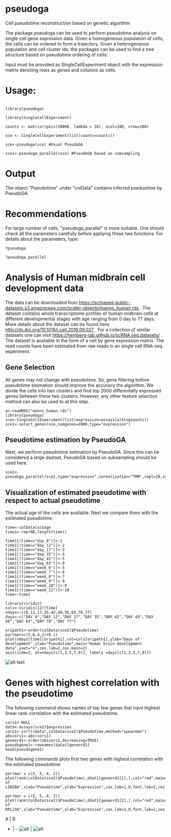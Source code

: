 # pseudoga
Cell pseudotime reconstruction based on genetic algorithm

The package pseudoga can be used to perform pseudotime analysis on single
cell gene expression data. Given a homogeneous population of cells, the cells can be ordered
to form a trajectory. Given a heterogeneous population and cell cluster ids, the packages
can be used to find a tree structure based on pseudotime ordering of cells.

Input must be provided as SingleCellExperiment object with the expression matrix denoting rows as genes 
and columns as cells.


# Usage:
```

library(pseudoga)

library(SingleCellExperiment)

counts <- matrix(rpois(10000, lambda = 10), ncol=100, nrow=100) 

sce <- SingleCellExperiment(list(counts=counts))

sce<-pseudoga(sce) #Usual PseudoGA

sce1<-pseudoga_parallel(sce) #PseudoGA based on subsampling 
```

# Output 

The object "Pseudotime" under "colData" contains inferred pseduotime by PseudoGA.

# Recommendations

For large number of cells, "pseudoga_parallel" is more suitable. One should check all the parameters carefully before applying these two functions.
For details about the parameters, type:
```
?pseudoga

?pseudoga_parallel
```

# Analysis of Human midbrain cell development data

The data can be downloaded from <https://scrnaseq-public-datasets.s3.amazonaws.com/scater-objects/manno_human.rds> . The dataset contains whole transcriptome profiles of human midbrain cells at different developmental stages with age ranging from 0 day to 77 days. More details about the dataset can be found here: http://dx.doi.org/10.1016/j.cell.2016.09.027 . For a collection of similar datasets one can visit <https://hemberg-lab.github.io/scRNA.seq.datasets/> . The dataset is available in the form of a cell by gene expression matrix. The read counts have been estimated from raw reads in an single cell RNA-seq experiment. 

## Gene Selection

All genes may not change with pseudotime. So, gene filtering before pseudotime estimation should improve the accuracy the algorithm. We divide the cells into two clusters and find top 2000 differentally expressed genes between these two clusters. However, any other feature selection method can also be used to at this step. 

```
a<-readRDS("manno_human.rds")
library(pseudoga)
sce<-SingleCellExperiment(list(expression=assays(a)$logcounts))
sce1<-select_genes(sce,numgenes=2000,type="expression")
```

## Pseudotime estimation by PseudoGA

Next, we perform pseudotime estimation by PseudoGA. Since this can be considered a large daatset, PseudoGA based on subsampling should be used here.

```
sce2<-pseudoga_parallel(sce1,type="expression",normalization="TMM",repl=20,subsample=300)

```

## Visualization of estimated pseudotime with respect to actual pseudotime

The actual age of the cells are available. Next we compare them with the estimated pseudotime:

```
time<-colData(a)$age
time1<-rep(NA,length(time))

time1[(time=="day_0")]<-1
time1[(time=="day_12")]<-2
time1[(time=="day_17")]<-3
time1[(time=="day_35")]<-4
time1[(time=="day_42")]<-5
time1[(time=="day_63")]<-8
time1[(time=="week_6")]<-5
time1[(time=="week_7")]<-6
time1[(time=="week_8")]<-7
time1[(time=="week_9")]<-8
time1[(time=="week_10")]<-9
time1[(time=="week_11")]<-10
time<-time1

library(viridis)
cols<-viridis(12)[time]
ndays<-c(0,12,17,35,42,49,56,63,70,77)
days<-c("DAY 0","DAY 12","DAY 17","DAY 35","DAY 42","DAY 49","DAY 56","DAY 63","DAY 70","DAY 77")

oripath1<-order(colData(sce2)$Pseudotime)
par(mar=c(5,6,4,2)+0.1)
plot(ndays[time][oripath1],col=cols[oripath1],ylab="Days of development",xlab="Pseudotime",main="Human brain development data",yaxt="n",cex.lab=2,cex.main=2)
axis(side=2, at=ndays[c(1,3,5,7,9)], labels =days[c(1,3,5,7,9)])

```
![alt text](https://github.com/pronoymondal/pseudogadata/blob/main/manno_path1_png.png )

# Genes with highest correlation with the pseudotime
The following command shows names of top few genes that have highest linear rank correlation with the estimated pseudotime. 

```
cors1<-NULL
data<-assays(sce2)$expression
cors1<-cor(t(data),colData(sce2)$Pseudotime,method="spearman")
abscors1<-abs(cors1)
geneord1<-order(abscors1,decreasing=TRUE)
pseudogene1<-rownames(data)[geneord1]
head(pseudogene1)

```
The following commands plots first two genes with highest correlation with the estimated pseudotime:

```
par(mar = c(5, 5, 4, 2))
plot(rank(colData(sce2)$Pseudotime),ddat1[geneord1[1],],col="red",main="Expression of LIN28A",xlab="Pseudotime",ylab="Expression",cex.lab=1.8,font.lab=2,cex.main=2,cex.axis=2)

par(mar = c(5, 5, 4, 2))
plot(rank(colData(sce2)$Pseudotime),ddat1[geneord1[2],],col="red",main="Expression of RPL23A",xlab="Pseudotime",ylab="Expression",cex.lab=1.8,font.lab=2,cex.main=2,cex.axis=2)

```
A | B
- | - 
![alt](https://github.com/pronoymondal/pseudogadata/blob/main/manno_cluster1_gene1%20.png) | ![alt](https://github.com/pronoymondal/pseudogadata/blob/main/manno_cluster1_gene2.png)
